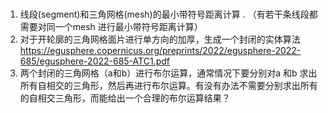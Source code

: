 # 
1. 线段(segment)和三角网格(mesh)的最小带符号距离计算 . （有若干条线段都需要对同一个mesh 进行最小带符号距离计算）
2. 对于开轮廓的三角网格面片进行单方向的加厚，生成一个封闭的实体算法 https://egusphere.copernicus.org/preprints/2022/egusphere-2022-685/egusphere-2022-685-ATC1.pdf
3. 两个封闭的三角网格（a和b）进行布尔运算，通常情况下要分别对a 和b 求出所有自相交的三角形，然后再进行布尔运算。有没有办法不需要分别求出所有的自相交三角形，而能给出一个合理的布尔运算结果？
